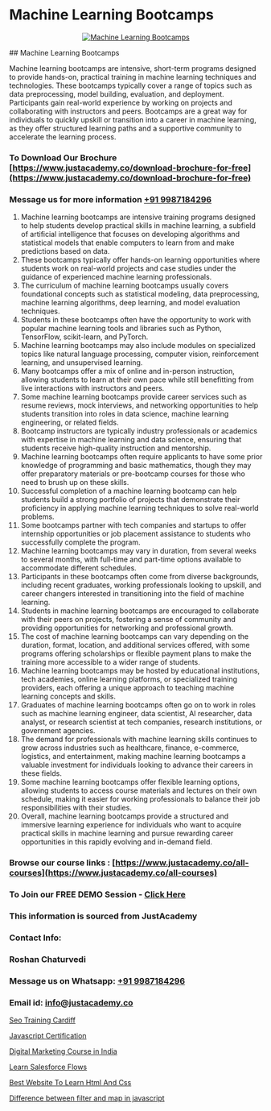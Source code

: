 # Machine Learning Bootcamps

<p align="center">
  <a href="https://justacademy.co/course-detail/machine-learning">
    <img src="https://justacademy.co/storage2/course_image/1709713428_course_image.webp" alt="Machine Learning Bootcamps">
  </a>
</p>
## Machine Learning Bootcamps

Machine learning bootcamps are intensive, short-term programs designed to provide hands-on, practical training in machine learning techniques and technologies. These bootcamps typically cover a range of topics such as data preprocessing, model building, evaluation, and deployment. Participants gain real-world experience by working on projects and collaborating with instructors and peers. Bootcamps are a great way for individuals to quickly upskill or transition into a career in machine learning, as they offer structured learning paths and a supportive community to accelerate the learning process.
### To Download Our Brochure [https://www.justacademy.co/download-brochure-for-free](https://www.justacademy.co/download-brochure-for-free)
### Message us for more information [+91 9987184296](https://api.whatsapp.com/send?phone=919987184296)
1) Machine learning bootcamps are intensive training programs designed to help students develop practical skills in machine learning, a subfield of artificial intelligence that focuses on developing algorithms and statistical models that enable computers to learn from and make predictions based on data.
2) These bootcamps typically offer hands-on learning opportunities where students work on real-world projects and case studies under the guidance of experienced machine learning professionals.
3) The curriculum of machine learning bootcamps usually covers foundational concepts such as statistical modeling, data preprocessing, machine learning algorithms, deep learning, and model evaluation techniques.
4) Students in these bootcamps often have the opportunity to work with popular machine learning tools and libraries such as Python, TensorFlow, scikit-learn, and PyTorch.
5) Machine learning bootcamps may also include modules on specialized topics like natural language processing, computer vision, reinforcement learning, and unsupervised learning.
6) Many bootcamps offer a mix of online and in-person instruction, allowing students to learn at their own pace while still benefitting from live interactions with instructors and peers.
7) Some machine learning bootcamps provide career services such as resume reviews, mock interviews, and networking opportunities to help students transition into roles in data science, machine learning engineering, or related fields.
8) Bootcamp instructors are typically industry professionals or academics with expertise in machine learning and data science, ensuring that students receive high-quality instruction and mentorship.
9) Machine learning bootcamps often require applicants to have some prior knowledge of programming and basic mathematics, though they may offer preparatory materials or pre-bootcamp courses for those who need to brush up on these skills.
10) Successful completion of a machine learning bootcamp can help students build a strong portfolio of projects that demonstrate their proficiency in applying machine learning techniques to solve real-world problems.
11) Some bootcamps partner with tech companies and startups to offer internship opportunities or job placement assistance to students who successfully complete the program.
12) Machine learning bootcamps may vary in duration, from several weeks to several months, with full-time and part-time options available to accommodate different schedules.
13) Participants in these bootcamps often come from diverse backgrounds, including recent graduates, working professionals looking to upskill, and career changers interested in transitioning into the field of machine learning.
14) Students in machine learning bootcamps are encouraged to collaborate with their peers on projects, fostering a sense of community and providing opportunities for networking and professional growth.
15) The cost of machine learning bootcamps can vary depending on the duration, format, location, and additional services offered, with some programs offering scholarships or flexible payment plans to make the training more accessible to a wider range of students.
16) Machine learning bootcamps may be hosted by educational institutions, tech academies, online learning platforms, or specialized training providers, each offering a unique approach to teaching machine learning concepts and skills.
17) Graduates of machine learning bootcamps often go on to work in roles such as machine learning engineer, data scientist, AI researcher, data analyst, or research scientist at tech companies, research institutions, or government agencies.
18) The demand for professionals with machine learning skills continues to grow across industries such as healthcare, finance, e-commerce, logistics, and entertainment, making machine learning bootcamps a valuable investment for individuals looking to advance their careers in these fields.
19) Some machine learning bootcamps offer flexible learning options, allowing students to access course materials and lectures on their own schedule, making it easier for working professionals to balance their job responsibilities with their studies.
20) Overall, machine learning bootcamps provide a structured and immersive learning experience for individuals who want to acquire practical skills in machine learning and pursue rewarding career opportunities in this rapidly evolving and in-demand field.

### Browse our course links : [https://www.justacademy.co/all-courses](https://www.justacademy.co/all-courses) 
### To Join our FREE DEMO Session - [Click Here](https://www.justacademy.co/register-for-course-demo)


### This information is sourced from JustAcademy
### Contact Info:
### Roshan Chaturvedi
### Message us on Whatsapp: [+91 9987184296](https://api.whatsapp.com/send?phone=919987184296)
### Email id: [info@justacademy.co](mailto:info@justacademy.co)
                
[Seo Training Cardiff](https://www.linkedin.com/pulse/seo-training-cardiff-justacademy-london-mf9nf?trackingId=Zaa2ihFA8nm4D2QeuJ9wQw%3D%3D&lipi=urn%3Ali%3Apage%3Ad_flagship3_company_admin%3BosK2%2F2EMSuK0OJgUxbYcDg%3D%3D)

[Javascript Certification](https://www.linkedin.com/pulse/javascript-certification-justacademy-jaipur-16x3c?trackingId=zSE0Yhi3N53NhFB1WXdNjQ%3D%3D&lipi=urn%3Ali%3Apage%3Ad_flagship3_company_admin%3BAVJRhwTBSMSM%2FVRCHlBI2Q%3D%3D)

[Digital Marketing Course in India](https://medium.com/@shivamja27/digital-marketing-course-in-india-e80e82a52a44)

[Learn Salesforce Flows](https://medium.com/@surajvaishnav5015/learn-salesforce-flows-19a3f8b5e41e)

[Best Website To Learn Html And Css](https://justacademyin.github.io/justacademy/best-website-to-learn-html-and-css)

[Difference between filter and map in javascript](https://justacademyin.github.io/justacademy/difference-between-filter-and-map-in-javascript)

